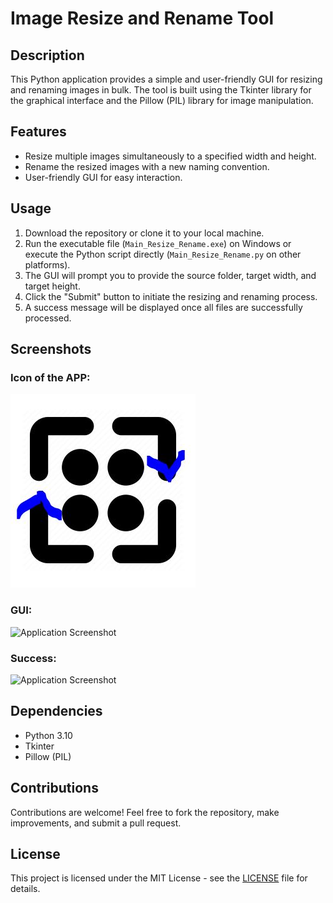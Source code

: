 # Image Resize and Rename Tool
## Description
This Python application provides a simple and user-friendly GUI for resizing and renaming images in bulk. The tool is built using the Tkinter library for the graphical interface and the Pillow (PIL) library for image manipulation.

## Features
- Resize multiple images simultaneously to a specified width and height.
- Rename the resized images with a new naming convention.
- User-friendly GUI for easy interaction.

## Usage
1. Download the repository or clone it to your local machine.
2. Run the executable file (`Main_Resize_Rename.exe`) on Windows or execute the Python script directly (`Main_Resize_Rename.py` on other platforms).
3. The GUI will prompt you to provide the source folder, target width, and target height.
4. Click the "Submit" button to initiate the resizing and renaming process.
5. A success message will be displayed once all files are successfully processed.

## Screenshots
### Icon of the APP:
![Application Screenshot](https://github.com/Zeaman/Python_Windows-app_Image_Resize_And_Rename/blob/main/iconOne.JPG)
### GUI:
![Application Screenshot](https://github.com/Zeaman/Python_app_Image_Resize_And_Rename/blob/main/application_screenshot.PNG)
### Success:
![Application Screenshot](https://github.com/Zeaman/Python_app_Image_Resize_And_Rename/blob/main/application_screenshot2.PNG)


## Dependencies
- Python 3.10
- Tkinter
- Pillow (PIL)

## Contributions
Contributions are welcome! Feel free to fork the repository, make improvements, and submit a pull request.

## License
This project is licensed under the MIT License - see the [LICENSE](LICENSE) file for details.
